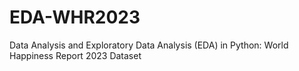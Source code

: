 # EDA-WHR2023
Data Analysis and Exploratory Data Analysis (EDA) in Python: World Happiness Report 2023 Dataset
